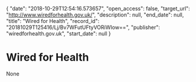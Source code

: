 {
  "date": "2018-10-29T12:54:16.573657", 
  "open_access": false, 
  "target_url": "http://www.wiredforhealth.gov.uk/", 
  "description": null, 
  "end_date": null, 
  "title": "Wired for Health", 
  "record_id": "20181029T125416/Lj/Bv7WFutUFtyVORiWIow==", 
  "publisher": "wiredforhealth.gov.uk", 
  "start_date": null
}

# Wired for Health

None